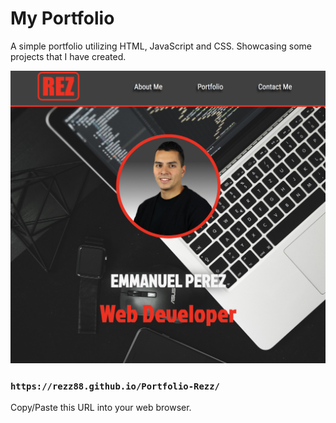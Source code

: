 # My Portfolio

A simple portfolio utilizing HTML, JavaScript and CSS. 
Showcasing some projects that I have created. 

![Rezz-Portfolio](/IMG/Example.png)

### `https://rezz88.github.io/Portfolio-Rezz/`
Copy/Paste this URL into your web browser. 
